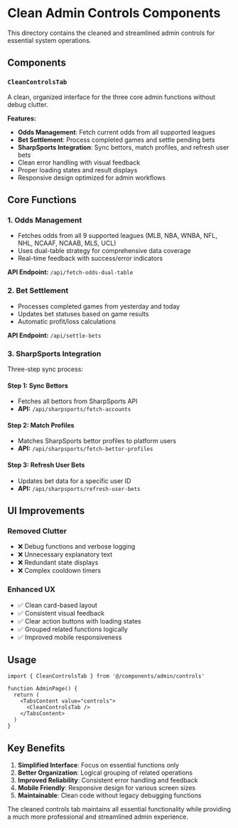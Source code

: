 # Clean Admin Controls Components

This directory contains the cleaned and streamlined admin controls for essential system operations.

## Components

### `CleanControlsTab`
A clean, organized interface for the three core admin functions without debug clutter.

**Features:**
- **Odds Management**: Fetch current odds from all supported leagues
- **Bet Settlement**: Process completed games and settle pending bets  
- **SharpSports Integration**: Sync bettors, match profiles, and refresh user bets
- Clean error handling with visual feedback
- Proper loading states and result displays
- Responsive design optimized for admin workflows

## Core Functions

### 1. Odds Management
- Fetches odds from all 9 supported leagues (MLB, NBA, WNBA, NFL, NHL, NCAAF, NCAAB, MLS, UCL)
- Uses dual-table strategy for comprehensive data coverage
- Real-time feedback with success/error indicators

**API Endpoint:** `/api/fetch-odds-dual-table`

### 2. Bet Settlement
- Processes completed games from yesterday and today
- Updates bet statuses based on game results
- Automatic profit/loss calculations

**API Endpoint:** `/api/settle-bets`

### 3. SharpSports Integration
Three-step sync process:

#### Step 1: Sync Bettors
- Fetches all bettors from SharpSports API
- **API:** `/api/sharpsports/fetch-accounts`

#### Step 2: Match Profiles  
- Matches SharpSports bettor profiles to platform users
- **API:** `/api/sharpsports/fetch-bettor-profiles`

#### Step 3: Refresh User Bets
- Updates bet data for a specific user ID
- **API:** `/api/sharpsports/refresh-user-bets`

## UI Improvements

### Removed Clutter
- ❌ Debug functions and verbose logging
- ❌ Unnecessary explanatory text  
- ❌ Redundant state displays
- ❌ Complex cooldown timers

### Enhanced UX
- ✅ Clean card-based layout
- ✅ Consistent visual feedback
- ✅ Clear action buttons with loading states
- ✅ Grouped related functions logically
- ✅ Improved mobile responsiveness

## Usage

```tsx
import { CleanControlsTab } from '@/components/admin/controls'

function AdminPage() {
  return (
    <TabsContent value="controls">
      <CleanControlsTab />
    </TabsContent>
  )
}
```

## Key Benefits

1. **Simplified Interface**: Focus on essential functions only
2. **Better Organization**: Logical grouping of related operations  
3. **Improved Reliability**: Consistent error handling and feedback
4. **Mobile Friendly**: Responsive design for various screen sizes
5. **Maintainable**: Clean code without legacy debugging functions

The cleaned controls tab maintains all essential functionality while providing a much more professional and streamlined admin experience.